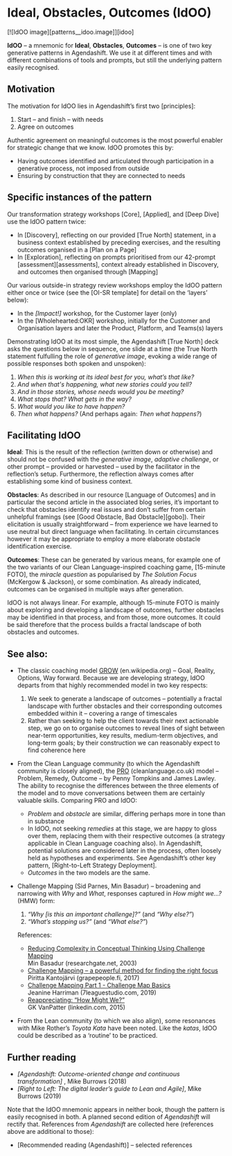 # Ideal, Obstacles, Outcomes (IdOO)

[![IdOO image][patterns__idoo.image]][idoo]

**IdOO** – a mnemonic for **Ideal**, **Obstacles**, **Outcomes** – is one of two key generative patterns in Agendashift. We use it at different times and with different combinations of tools and prompts, but still the underlying pattern easily recognised.

## Motivation

The motivation for IdOO lies in Agendashift’s first two [principles]:

  1. Start – and finish – with needs
  2. Agree on outcomes

Authentic agreement on meaningful outcomes is the most powerful enabler for strategic change that we know. IdOO promotes this by:

  * Having outcomes identified and articulated through participation in a generative process, not imposed from outside
  * Ensuring by construction that they are connected to needs

## Specific instances of the pattern

Our transformation strategy workshops [Core], [Applied], and [Deep Dive] use the IdOO pattern twice:

  * In [Discovery], reflecting on our provided [True North] statement, in a business context established by preceding exercises, and the resulting outcomes organised in a [Plan on a Page]
  * In [Exploration], reflecting on prompts prioritised from our 42-prompt [assessment][assessments], context already established in Discovery, and outcomes then organised through [Mapping]

Our various outside-in strategy review workshops employ the IdOO pattern either once or twice (see the [OI-SR template] for detail on the ‘layers’ below):

  * In the *[Impact!]* workshop, for the Customer layer (only)
  * In the [Wholehearted:OKR] workshop, initially for the Customer and Organisation layers and later the Product, Platform, and Teams(s) layers

Demonstrating IdOO at its most simple, the Agendashift [True North] deck asks the questions below in sequence, one slide at a time (the True North statement fulfulling the role of *generative image*, evoking a wide range of possible responses both spoken and unspoken):

  1. *When this is working at its ideal best for you, what’s that like?*
  2. *And when that's happening, what new stories could you tell?*
  3. *And in those stories, whose needs would you be meeting?*
  4. *What stops that? What gets in the way?*
  5. *What would you like to have happen?*
  6. *Then what happens?* (And perhaps again: *Then what happens?*)

## Facilitating IdOO

**Ideal**: This is the result of the reflection (written down or otherwise) and should not be confused with the *generative image*, *adaptive challenge*, or other prompt – provided or harvested – used by the facilitator in the reflection’s setup. Furthermore, the reflection always comes after establishing some kind of business context.

**Obstacles**: As described in our resource [Language of Outcomes] and in particular the second article in the associated blog series, it’s important to check that obstacles identify real issues and don’t suffer from certain unhelpful framings (see [Good Obstacle, Bad Obstacle][gobo]). Their elicitation is usually straightforward – from experience we have learned to use neutral but direct language when facilitating. In certain circumstances however it may be appropriate to employ a more elaborate obstacle identification exercise.

**Outcomes**: These can be generated by various means, for example one of the two variants of our Clean Language-inspired coaching game, [15-minute FOTO], the *miracle question* as popularised by *The Solution Focus* (McKergow & Jackson), or some combination. As already indicated, outcomes can be organised in multiple ways after generation.

IdOO is not always linear. For example, although 15-minute FOTO is mainly about exploring and developing a landscape of outcomes, further obstacles may be identified in that process, and from those, more outcomes. It could be said therefore that the process builds a fractal landscape of both obstacles and outcomes.

## See also:

 *  The classic coaching model [GROW] \(en.wikipedia.org) – Goal, Reality, Options, Way forward. Because we are developing strategy, IdOO departs from that highly recommended model in two key respects: 
     1. We seek to generate a landscape of outcomes – potentially a fractal landscape with further obstacles and their corresponding outcomes embedded within it – covering a range of timescales
     2. Rather than seeking to help the client towards their next actionable step, we go on to organise outcomes to reveal lines of sight between near-term opportunities, key results, medium-term objectives, and long-term goals; by their construction we can reasonably expect to find coherence here
      
 *  From the Clean Language community (to which the Agendashift community is closely aligned), the [PRO] \(cleanlanguage.co.uk) model – Problem, Remedy, Outcome – by Penny Tompkins and James Lawley. The ability to recognise the differences between the three elements of the model and to move conversations between them are certainly valuable skills. Comparing PRO and IdOO: 
     + *Problem* and *obstacle* are similar, differing perhaps more in tone than in substance
     + In IdOO, not seeking *remedies* at this stage, we are happy to gloss over them, replacing them with their respective outcomes (a strategy applicable in Clean Language coaching also). In Agendashift, potential solutions are considered later in the process, often loosely held as hypotheses and experiments. See Agendashift’s other key pattern, [Right-to-Left Strategy Deployment].
     + *Outcomes* in the two models are the same.
      
 *  Challenge Mapping (Sid Parnes, Min Basadur) – broadening and narrowing with *Why* and *What*, responses captured in *How might we...?* (HMW) form:
     1. *“Why [is this an important challenge]?”* (and *“Why else?”*)
     2. *“What’s stopping us?”* (and *“What else?”*)
    
    References: 
     + [Reducing Complexity in Conceptual Thinking Using Challenge Mapping][BASADUR]  
    Min Basadur (researchgate.net, 2003) 
     + [Challenge Mapping – a powerful method for finding the right focus][KANTOJÄRVI]  
    Piritta Kantojärvi (grapepeople.fi, 2017) 
     + [Challenge Mapping Part 1 - Challenge Map Basics][HARRIMAN]  
    Jeanine Harriman (7leaguestudio.com, 2019)
     + [Reappreciating: “How Might We?”][VANPATTER]  
    GK VanPatter (linkedin.com, 2015)
      
 * From the Lean community (to which we also align), some resonances with Mike Rother’s *Toyota Kata* have been noted. Like the *katas*, IdOO could be described as a ‘routine’ to be practiced.

## Further reading

  * *[Agendashift: Outcome-oriented change and continuous transformation]* , Mike Burrows (2018)
  * *[Right to Left: The digital leader’s guide to Lean and Agile]*, Mike Burrows (2019)

  Note that the IdOO mnemonic appears in neither book, though the pattern is easily recognised in both. A planned second edition of *Agendashift* will rectify that. References from *Agendashift* are collected here (references above are additional to those):

  *  [Recommended reading (Agendashift)] – selected references


[GROW]: https://en.wikipedia.org/wiki/GROW_model
[PRO]: https://www.cleanlanguage.co.uk/PRO.html
[BASADUR]: https://www.researchgate.net/publication/228542745_Reducing_Complexity_in_Conceptual_Thinking_Using_Challenge_Mapping
[KANTOJÄRVI]: https://grapepeople.fi/en/blogikirjoitus/challenge-mapping/
[HARRIMAN]: https://www.7leaguestudio.com/blog/2019/5/26/challenge-mapping-part-1-challenge-map-basics
[VANPATTER]: https://www.linkedin.com/pulse/reappreciating-how-might-we-gk-vanpatter/
